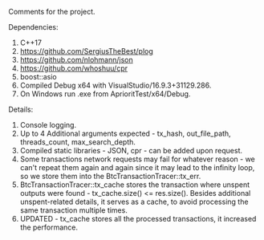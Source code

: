 Comments for the project.

Dependencies:
1. C++17
2. https://github.com/SergiusTheBest/plog
3. https://github.com/nlohmann/json
4. https://github.com/whoshuu/cpr
5. boost::asio
5. Compiled Debug x64 with VisualStudio/16.9.3+31129.286.
6. On Windows run .exe from AprioritTest/x64/Debug.

Details:
1. Console logging.
2. Up to 4 Additional arguments expected - tx_hash, out_file_path, threads_count, max_search_depth.
3. Compiled static libraries - JSON, cpr - can be added upon request.
4. Some transactions network requests may fail for whatever reason - we can't repeat them again and again since it may lead to the infinity loop,
so we store them into the BtcTransactionTracer::tx_err.
5. BtcTransactionTracer::tx_cache stores the transaction where unspent outputs were found - tx_cache.size() <= res.size().
Besides additional unspent-related details, it serves as a cache, to avoid processing the same transaction multiple times.
5. UPDATED - tx_cache stores all the processed transactions, it increased the performance.